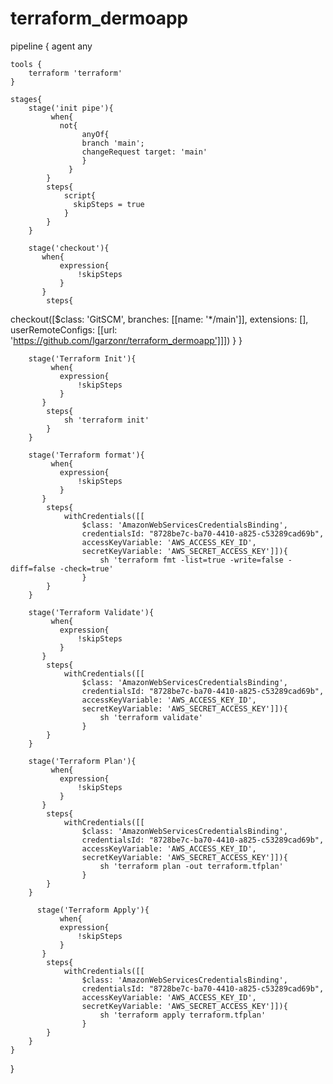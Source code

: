 # terraform_dermoapp

pipeline {
    agent any
    
    tools {
        terraform 'terraform'
    }
    
    stages{
        stage('init pipe'){
             when{
               not{
                    anyOf{
                    branch 'main';
                    changeRequest target: 'main'
                    }
                 }
            }
            steps{
                script{
                  skipSteps = true
                }
            }
        }
        
        stage('checkout'){
           when{
               expression{
                   !skipSteps
               }
           }
            steps{
checkout([$class: 'GitSCM', branches: [[name: '*/main']], extensions: [], userRemoteConfigs: [[url: 'https://github.com/lgarzonr/terraform_dermoapp']]])            }
        }
        
        stage('Terraform Init'){
             when{
               expression{
                   !skipSteps
               }
           }
            steps{
                sh 'terraform init'
            }
        }
        
        stage('Terraform format'){
             when{
               expression{
                   !skipSteps
               }
           }
            steps{
                withCredentials([[
                    $class: 'AmazonWebServicesCredentialsBinding',
                    credentialsId: "8728be7c-ba70-4410-a825-c53289cad69b",
                    accessKeyVariable: 'AWS_ACCESS_KEY_ID',
                    secretKeyVariable: 'AWS_SECRET_ACCESS_KEY']]){
                        sh 'terraform fmt -list=true -write=false -diff=false -check=true'
                    }
            }
        }
        
        stage('Terraform Validate'){
             when{
               expression{
                   !skipSteps
               }
           }
            steps{
                withCredentials([[
                    $class: 'AmazonWebServicesCredentialsBinding',
                    credentialsId: "8728be7c-ba70-4410-a825-c53289cad69b",
                    accessKeyVariable: 'AWS_ACCESS_KEY_ID',
                    secretKeyVariable: 'AWS_SECRET_ACCESS_KEY']]){
                        sh 'terraform validate'
                    }
            }
        }
        
        stage('Terraform Plan'){
             when{
               expression{
                   !skipSteps
               }
           }
            steps{
                withCredentials([[
                    $class: 'AmazonWebServicesCredentialsBinding',
                    credentialsId: "8728be7c-ba70-4410-a825-c53289cad69b",
                    accessKeyVariable: 'AWS_ACCESS_KEY_ID',
                    secretKeyVariable: 'AWS_SECRET_ACCESS_KEY']]){
                        sh 'terraform plan -out terraform.tfplan'
                    }
            }
        }
        
          stage('Terraform Apply'){
               when{
               expression{
                   !skipSteps
               }
           }
            steps{
                withCredentials([[
                    $class: 'AmazonWebServicesCredentialsBinding',
                    credentialsId: "8728be7c-ba70-4410-a825-c53289cad69b",
                    accessKeyVariable: 'AWS_ACCESS_KEY_ID',
                    secretKeyVariable: 'AWS_SECRET_ACCESS_KEY']]){
                        sh 'terraform apply terraform.tfplan'
                    }
            }
        }
    }
}